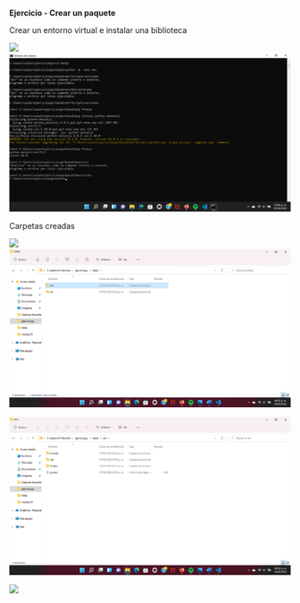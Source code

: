 **Ejercicio - Crear un paquete**

Crear un entorno virtual e instalar una biblioteca

![](image/kata2/1644892234426.png)![](image/kata2/1644892346021.png)

Carpetas creadas

![](image/kata2/1644892271581.png)![](image/kata2/1644892364479.png)

![](image/kata2/1644892373738.png)

![](image/kata2/1644892282560.png)
